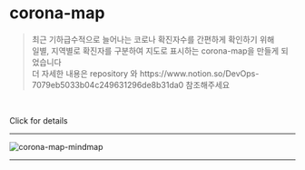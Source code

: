 # corona-map
> <p>최근 기하급수적으로 늘어나는 코로나 확진자수를 간편하게 확인하기 위해 <br>  
> 일별, 지역별로 확진자를 구분하여 지도로 표시하는 corona-map을 만들게 되었습니다  <br> 
> 더 자세한 내용은 repository 와 https://www.notion.so/DevOps-7079eb5033b04c249631296de8b31da0 참조해주세요
</p>
<br>

Click for details


-------------------
![corona-map-mindmap](https://user-images.githubusercontent.com/79623220/125581263-7cc9e557-f36c-4e6f-a3c9-8a455c87e1c9.jpg)
***
